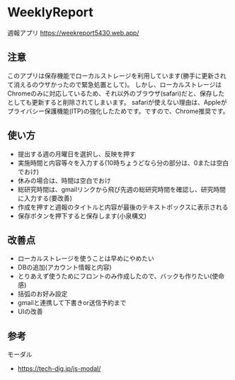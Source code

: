 # WeeklyReport
週報アプリ
https://weekreport5430.web.app/

## 注意
このアプリは保存機能でローカルストレージを利用しています(勝手に更新されて消えるのウザかったので緊急処置として)。
しかし、ローカルストレージはChromeのみに対応しているため、それ以外のブラウザ(safari)だと、保存したとしても更新すると削除されてしまいます。
safariが使えない理由は、Appleがプライバシー保護機能(ITP)の強化したためです。ですので、Chrome推奨です。

## 使い方
- 提出する週の月曜日を選択し、反映を押す
- 実施時間と内容等々を入力する(10時ちょうどなら分の部分は、0または空白でおけ)
- 休みの場合は、時間は空白でおけ
- 総研究時間は、gmailリンクから飛び先週の総研究時間を確認し、研究時間に入力する(要改善)
- 作成を押すと週報のタイトルと内容が最後のテキストボックスに表示される
- 保存ボタンを押下すると保存します(小泉構文)

## 改善点
- ローカルストレージを使うことは早めにやめたい
- DBの追加(アカウント情報と内容)
- とりあえず使うためにフロントのみ作成したので、バックも作りたい(使命感)
- 括弧のお好み設定
- gmailと連携して下書きor送信予約まで
- UIの改善

## 参考
モーダル
- https://tech-dig.jp/js-modal/
